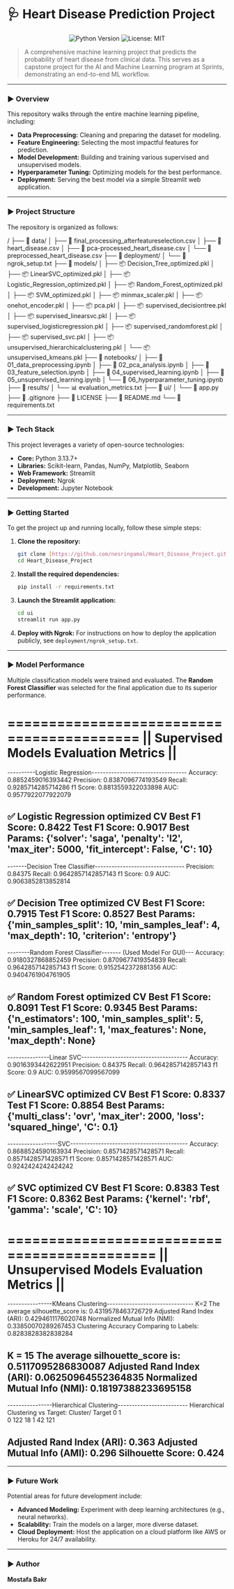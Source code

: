 # 🩺 Heart Disease Prediction Project

<p align="center">
  <img src="https://img.shields.io/badge/Python-3.9%2B-blue?style=for-the-badge&logo=python" alt="Python Version">
  <img src="https://img.shields.io/badge/License-MIT-yellow?style=for-the-badge" alt="License: MIT">
</p>

> A comprehensive machine learning project that predicts the probability of heart disease from clinical data. This serves as a capstone project for the AI and Machine Learning program at Sprints, demonstrating an end-to-end ML workflow.

---

### ► Overview

This repository walks through the entire machine learning pipeline, including:

* **Data Preprocessing:** Cleaning and preparing the dataset for modeling.
* **Feature Engineering:** Selecting the most impactful features for prediction.
* **Model Development:** Building and training various supervised and unsupervised models.
* **Hyperparameter Tuning:** Optimizing models for the best performance.
* **Deployment:** Serving the best model via a simple Streamlit web application.

---

### ► Project Structure

The repository is organized as follows:

/
├── 📂 data/
│   ├── 📄 final_processing_afterfeatureselection.csv
│   ├── 📄 heart_disease.csv
│   ├── 📄 pca-processed_heart_disease.csv
│   └── 📄 preprocessed_heart_disease.csv
├── 📂 deployment/
│   └── 📄 ngrok_setup.txt
├── 📂 models/
│   ├── 📦 Decision_Tree_optimized.pkl
│   ├── 📦 LinearSVC_optimized.pkl
│   ├── 📦 Logistic_Regression_optimized.pkl
│   ├── 📦 Random_Forest_optimized.pkl
│   ├── 📦 SVM_optimized.pkl
│   ├── 📦 minmax_scaler.pkl
│   ├── 📦 onehot_encoder.pkl
│   ├── 📦 pca.pkl
│   ├── 📦 supervised_decisiontree.pkl
│   ├── 📦 supervised_linearsvc.pkl
│   ├── 📦 supervised_logisticregression.pkl
│   ├── 📦 supervised_randomforest.pkl
│   ├── 📦 supervised_svc.pkl
│   ├── 📦 unsupervised_hierarchicalclustering.pkl
│   └── 📦 unsupervised_kmeans.pkl
├── 📂 notebooks/
│   ├── 📜 01_data_preprocessing.ipynb
│   ├── 📜 02_pca_analysis.ipynb
│   ├── 📜 03_feature_selection.ipynb
│   ├── 📜 04_supervised_learning.ipynb
│   ├── 📜 05_unsupervised_learning.ipynb
│   └── 📜 06_hyperparameter_tuning.ipynb
├── 📂 results/
│   └── 📊 evaluation_metrics.txt
├── 📂 ui/
│   └── 🚀 app.py
├── 📄 .gitignore
├── 📄 LICENSE
├── 📄 README.md
└── 📄 requirements.txt

---

### ► Tech Stack

This project leverages a variety of open-source technologies:

* **Core:** Python 3.13.7+
* **Libraries:** Scikit-learn, Pandas, NumPy, Matplotlib, Seaborn
* **Web Framework:** Streamlit
* **Deployment:** Ngrok
* **Development:** Jupyter Notebook

---

### ► Getting Started

To get the project up and running locally, follow these simple steps:

1.  **Clone the repository:**
    ```sh
    git clone [https://github.com/nesringamal/Heart_Disease_Project.git](https://github.com/nesringamal/Heart_Disease_Project.git)
    cd Heart_Disease_Project
    ```

2.  **Install the required dependencies:**
    ```sh
    pip install -r requirements.txt
    ```

3.  **Launch the Streamlit application:**
    ```sh
    cd ui
    streamlit run app.py
    ```

4.  **Deploy with Ngrok:**
    For instructions on how to deploy the application publicly, see `deployment/ngrok_setup.txt`.

---

### ► Model Performance

Multiple classification models were trained and evaluated. The **Random Forest Classifier** was selected for the final application due to its superior performance.

==========================================
|| Supervised Models Evaluation Metrics ||
==========================================

----------Logistic Regression----------------------------------
Accuracy: 0.8852459016393442
Precision: 0.8387096774193549
Recall: 0.9285714285714286
f1 Score: 0.8813559322033898
AUC: 0.9577922077922079

✅ Logistic Regression optimized
   CV Best F1 Score: 0.8422
   Test F1 Score: 0.9017
   Best Params: {'solver': 'saga', 'penalty': 'l2', 'max_iter': 5000, 'fit_intercept': False, 'C': 10}
---------------------------------------------------------------

-------Decision Tree Classifier--------------------------------
Precision: 0.84375
Recall: 0.9642857142857143
f1 Score: 0.9
AUC: 0.9063852813852814

✅ Decision Tree optimized
   CV Best F1 Score: 0.7915
   Test F1 Score: 0.8527
   Best Params: {'min_samples_split': 10, 'min_samples_leaf': 4, 'max_depth': 10, 'criterion': 'entropy'}
---------------------------------------------------------------

--------Random Forest Classifier------- (Used Model For GUI)---
Accuracy: 0.9180327868852459
Precision: 0.8709677419354839
Recall: 0.9642857142857143
f1 Score: 0.9152542372881356
AUC: 0.9404761904761905

✅ Random Forest optimized
   CV Best F1 Score: 0.8091
   Test F1 Score: 0.9345
   Best Params: {'n_estimators': 100, 'min_samples_split': 5, 'min_samples_leaf': 1, 'max_features': None, 'max_depth': None}
---------------------------------------------------------------

---------------Linear SVC--------------------------------------
Accuracy: 0.9016393442622951
Precision: 0.84375
Recall: 0.9642857142857143
f1 Score: 0.9
AUC: 0.9599567099567099

✅ LinearSVC optimized
   CV Best F1 Score: 0.8337
   Test F1 Score: 0.8854
   Best Params: {'multi_class': 'ovr', 'max_iter': 2000, 'loss': 'squared_hinge', 'C': 0.1}
---------------------------------------------------------------

------------------SVC------------------------------------------
Accuracy: 0.8688524590163934
Precision: 0.8571428571428571
Recall: 0.8571428571428571
f1 Score: 0.8571428571428571
AUC: 0.9242424242424242

✅ SVC optimized
   CV Best F1 Score: 0.8383
   Test F1 Score: 0.8362
   Best Params: {'kernel': 'rbf', 'gamma': 'scale', 'C': 10}
---------------------------------------------------------------


============================================
|| Unsupervised Models Evaluation Metrics ||
============================================

----------------KMeans Clustering-------------------------------
K=2
The average silhouette_score is: 0.4319578463726729
Adjusted Rand Index (ARI): 0.4294611176020748
Normalized Mutual Info (NMI): 0.33850070289267453
Clustering Accuracy Comparing to Labels: 0.8283828382838284

K = 15
The average silhouette_score is: 0.5117095286830087
Adjusted Rand Index (ARI): 0.06250964552364835
Normalized Mutual Info (NMI): 0.18197388233695158
----------------------------------------------------------------


----------------Hierarchical Clustering-------------------------
Hierarchical Clustering vs Target:
Cluster/ Target     0    1          
      0            122   18
      1             42  121 

Adjusted Rand Index (ARI): 0.363
Adjusted Mutual Info (AMI): 0.296
Silhouette Score: 0.424
----------------------------------------------------------------

---

### ► Future Work

Potential areas for future development include:

* **Advanced Modeling:** Experiment with deep learning architectures (e.g., neural networks).
* **Scalability:** Train the models on a larger, more diverse dataset.
* **Cloud Deployment:** Host the application on a cloud platform like AWS or Heroku for 24/7 availability.

---

### ► Author

**Mostafa Bakr**
